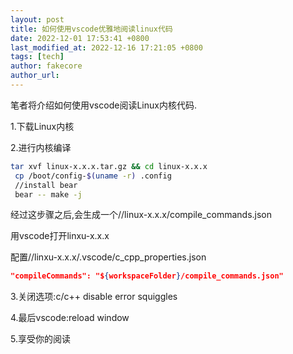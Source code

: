 ```yaml
---
layout: post
title: 如何使用vscode优雅地阅读linux代码
date: 2022-12-01 17:53:41 +0800
last_modified_at: 2022-12-16 17:21:05 +0800
tags: [tech]
author: fakecore
author_url: 
---
```




笔者将介绍如何使用vscode阅读Linux内核代码.

1.下载Linux内核

2.进行内核编译

```bash
tar xvf linux-x.x.x.tar.gz && cd linux-x.x.x
 cp /boot/config-$(uname -r) .config
 //install bear
 bear -- make -j
```

经过这步骤之后,会生成一个//linux-x.x.x/compile_commands.json

用vscode打开linxu-x.x.x

配置//linxu-x.x.x/.vscode/c_cpp_properties.json

```json
"compileCommands": "${workspaceFolder}/compile_commands.json"
```

3.关闭选项:c/c++ disable error squiggles

4.最后vscode:reload window

5.享受你的阅读

